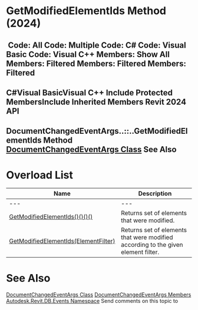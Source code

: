 # GetModifiedElementIds Method (2024)

﻿
 Code: All Code: Multiple Code: C# Code: Visual Basic Code: Visual C++  Members: Show All Members: Filtered Members: Filtered Members: Filtered   
---  
C#Visual BasicVisual C++
Include Protected MembersInclude Inherited Members
Revit 2024 API  
---  
DocumentChangedEventArgs..::..GetModifiedElementIds Method   
[DocumentChangedEventArgs Class](8fd170b2-df48-209b-438e-54ec7b01b664.md "DocumentChangedEventArgs Class") See Also  
---  
# Overload List
| Name | Description |
| --- | --- |
| --- | --- | --- |
| [GetModifiedElementIds()()()()](e88a65d4-9d58-bbd6-984c-70aa8736c118.md "GetModifiedElementIds Method") | Returns set of elements that were modified. |
| [GetModifiedElementIds(ElementFilter)](26a7eb5c-93c3-bc0c-b382-743b0acacbfa.md "GetModifiedElementIds Method \(ElementFilter\)") | Returns set of elements that were modified according to the given element filter. |

# See Also
[DocumentChangedEventArgs Class](8fd170b2-df48-209b-438e-54ec7b01b664.md "DocumentChangedEventArgs Class")
[DocumentChangedEventArgs Members](470504f7-c7cb-b259-6fd4-feb376e58d17.md "DocumentChangedEventArgs Members")
[Autodesk.Revit.DB.Events Namespace](b86712d6-83b3-e044-8016-f9881ecd3800.md "Autodesk.Revit.DB.Events Namespace")
Send comments on this topic to 